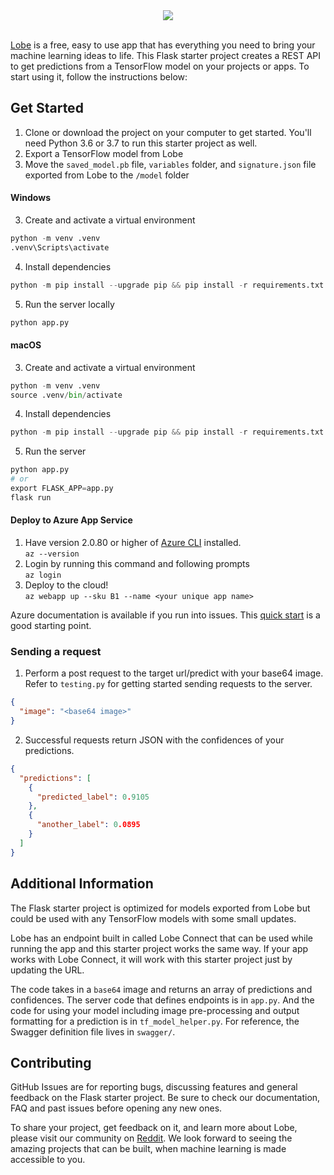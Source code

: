 <div style="text-align:center"><img src="https://github.com/lobe/flask-server/blob/main/assets/header.jpg" /></div><br>

[Lobe](http://lobe.ai/) is a free, easy to use app that has everything you need to bring your machine learning ideas to life. This Flask starter project creates a REST API to get predictions from a TensorFlow model on your projects or apps. To start using it, follow the instructions below:

## Get Started

1. Clone or download the project on your computer to get started. You'll need Python 3.6 or 3.7 to run this starter project as well.
2. Export a TensorFlow model from Lobe
3. Move the `saved_model.pb` file, `variables` folder, and `signature.json` file exported from Lobe to the `/model` folder

#### Windows

3. Create and activate a virtual environment  
```python
python -m venv .venv
.venv\Scripts\activate
```

4. Install dependencies  
```python
python -m pip install --upgrade pip && pip install -r requirements.txt
```

5. Run the server locally  
```python
python app.py
```

#### macOS

3. Create and activate a virtual environment
```python
python -m venv .venv
source .venv/bin/activate
```

4. Install dependencies
```python
python -m pip install --upgrade pip && pip install -r requirements.txt
```

5. Run the server
```python
python app.py
# or
export FLASK_APP=app.py
flask run
```
#### Deploy to Azure App Service

1. Have version 2.0.80 or higher of [Azure CLI](https://docs.microsoft.com/en-us/cli/azure/install-azure-cli) installed.  
   `az --version`
2. Login by running this command and following prompts   
`az login`
3. Deploy to the cloud!  
`az webapp up --sku B1 --name <your unique app name>`

Azure documentation is available if you run into issues. 
This [quick start](https://docs.microsoft.com/en-us/azure/app-service/quickstart-python?toc=%2Fpython%2Fazure%2FTOC.json&tabs=bash&pivots=python-framework-flask) is a good starting point.


### Sending a request

1. Perform a post request to the target url/predict with your base64 image. Refer to `testing.py` for getting started sending requests to the server.
```JSON
{
  "image": "<base64 image>"
}
```

2. Successful requests return JSON with the confidences of your predictions.
```JSON
{
  "predictions": [
    {
      "predicted_label": 0.9105
    },
    {
      "another_label": 0.0895
    }
  ]
}
```

## Additional Information

The Flask starter project is optimized for models exported from Lobe but could be used with any TensorFlow models with some small updates.

Lobe has an endpoint built in called Lobe Connect that can be used while running the app and this starter project works the same way. If your app works with Lobe Connect, it will work with this starter project just by updating the URL.

The code takes in a `base64` image and returns an array of predictions and confidences. The server code that defines endpoints is in `app.py`. And the code for using your model including image pre-processing and output formatting for a prediction is in `tf_model_helper.py`. For reference, the Swagger definition file lives in `swagger/`.

## Contributing

GitHub Issues are for reporting bugs, discussing features and general feedback on the Flask starter project. Be sure to check our documentation, FAQ and past issues before opening any new ones.

To share your project, get feedback on it, and learn more about Lobe, please visit our community on [Reddit](https://www.reddit.com/r/Lobe/). We look forward to seeing the amazing projects that can be built, when machine learning is made accessible to you.
